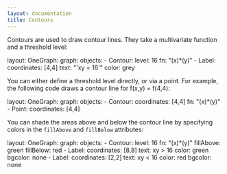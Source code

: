 ```yaml
---
layout: documentation
title: Contours
---
```


Contours are used to draw contour lines. They take a multivariate function and a threshold level:


<div width="500" height="410" class="codePreview">

layout:
  OneGraph:
    graph:
      objects:
      - Contour:
          level: 16
          fn: "(x)*(y)"
      - Label:
          coordinates: [4,4]
          text: "'xy = 16'"
          color: grey

</div>

You can either define a threshold level directly, or via a point. For example, the following code draws a contour line for f(x,y) = f(4,4):

<div width="500" height="410" class="codePreview">

layout:
  OneGraph:
    graph:
      objects:
      - Contour:
          coordinates: [4,4]
          fn: "(x)*(y)"
      - Point:
          coordinates: [4,4]

</div>

You can shade the areas above and below the contour line by specifying colors in the `fillAbove` and `fillBelow` attributes:

<div width="500" height="410" class="codePreview">

layout:
  OneGraph:
    graph:
      objects:
      - Contour:
          level: 16
          fn: "(x)*(y)"
          fillAbove: green
          fillBelow: red
      - Label:
          coordinates: [8,8]
          text: xy > 16
          color: green
          bgcolor: none
      - Label:
          coordinates: [2,2]
          text: xy < 16
          color: red
          bgcolor: none
</div>

